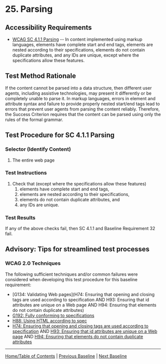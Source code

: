 # 25. Parsing
## Accessibility Requirements
* [WCAG SC 4.1.1 Parsing](http://www.w3.org/TR/UNDERSTANDING-WCAG20/ensure-compat-parses.html) -- In content implemented using markup languages, elements have complete start and end tags, elements are nested according to their specifications, elements do not contain duplicate attributes, and any IDs are unique, except where the specifications allow these features.

## Test Method Rationale
If the content cannot be parsed into a data structure, then different user agents, including assistive technologies, may present it differently or be completely unable to parse it. In markup languages, errors in element and attribute syntax and failure to provide properly nested start/end tags lead to errors that prevent user agents from parsing the content reliably. Therefore, the Success Criterion requires that the content can be parsed using only the rules of the formal grammar.

## Test Procedure for SC 4.1.1 Parsing
### Selector (Identify Content)
1. The entire web page

### Test Instructions
1. Check that (except where the specifications allow these features)
   1. elements have complete start and end tags, 
   1. elements are nested according to their specifications, 
   1. elements do not contain duplicate attributes, and 
   1. any IDs are unique.

### Test Results
If any of the above checks fail, then SC 4.1.1 and Baseline Requirement 32 fail.

## Advisory: Tips for streamlined test processes
### WCAG 2.0 Techniques
The following sufficient techniques and/or common failures were considered when developing this test procedure for this baseline requirement:
* [G134: Validating Web pages](H74: Ensuring that opening and closing tags are used according to specification AND H93: Ensuring that id attributes are unique on a Web page AND H94: Ensuring that elements do not contain duplicate attributes)
* [G192: Fully conforming to specifications](https://www.w3.org/TR/WCAG20-TECHS/G192.html)
* [H88: Using HTML according to spec](https://www.w3.org/TR/WCAG20-TECHS/H88.html)
* [H74: Ensuring that opening and closing tags are used according to specification](https://www.w3.org/TR/WCAG20-TECHS/H74.html) AND [H93: Ensuring that id attributes are unique on a Web page](https://www.w3.org/TR/WCAG20-TECHS/H93.html) AND [H94: Ensuring that elements do not contain duplicate attributes](https://www.w3.org/TR/WCAG20-TECHS/H94.html)

----------------------------------------
[Home/Table of Contents](index.md) | [Previous Baseline](24MultipleWays.md) | [Next Baseline]()
